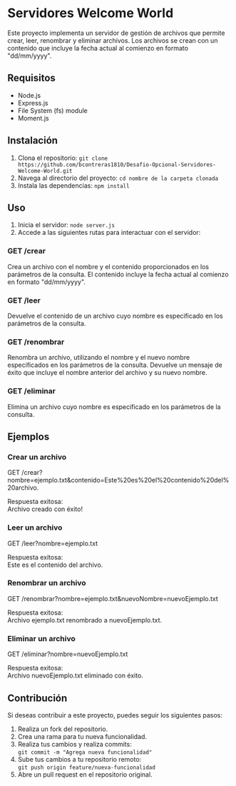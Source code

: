 <h1><strong>Servidores Welcome World</strong></h1>

<p>Este proyecto implementa un servidor de gestión de archivos que permite crear, leer, renombrar y eliminar archivos. Los archivos se crean con un contenido que incluye la fecha actual al comienzo en formato "dd/mm/yyyy".</p>

<h2><strong>Requisitos</strong></h2>
<ul>
<li>Node.js</li>
<li>Express.js</li>
<li>File System (fs) module</li>
<li>Moment.js</li>
</ul>

<h2><strong>Instalación</strong></h2>
<ol>
<li>Clona el repositorio: <code>git clone https://github.com/bcontreras1810/Desafio-Opcional-Servidores-Welcome-World.git</code></li>
<li>Navega al directorio del proyecto: <code>cd nombre de la carpeta clonada</code></li>
<li>Instala las dependencias: <code>npm install</code></li>
</ol>

<h2><strong>Uso</strong></h2>
<ol>
<li>Inicia el servidor: <code>node server.js</code></li>
<li>Accede a las siguientes rutas para interactuar con el servidor:</li>
</ol>

<h3><strong>GET /crear</strong></h3>
<p>Crea un archivo con el nombre y el contenido proporcionados en los parámetros de la consulta. El contenido incluye la fecha actual al comienzo en formato "dd/mm/yyyy".</p>

<h3><strong>GET /leer</strong></h3>
<p>Devuelve el contenido de un archivo cuyo nombre es especificado en los parámetros de la consulta.</p>

<h3><strong>GET /renombrar</strong></h3>
<p>Renombra un archivo, utilizando el nombre y el nuevo nombre especificados en los parámetros de la consulta. Devuelve un mensaje de éxito que incluye el nombre anterior del archivo y su nuevo nombre.</p>

<h3><strong>GET /eliminar</strong></h3>
<p>Elimina un archivo cuyo nombre es especificado en los parámetros de la consulta.</p>

<h2><strong>Ejemplos</strong></h2>

<h3><strong>Crear un archivo</strong></h3>
<p>GET /crear?nombre=ejemplo.txt&contenido=Este%20es%20el%20contenido%20del%20archivo.</p>
<p>Respuesta exitosa:<br>
Archivo creado con éxito!</p>

<h3><strong>Leer un archivo</strong></h3>
<p>GET /leer?nombre=ejemplo.txt</p>
<p>Respuesta exitosa:<br>
Este es el contenido del archivo.</p>

<h3><strong>Renombrar un archivo</strong></h3>
<p>GET /renombrar?nombre=ejemplo.txt&nuevoNombre=nuevoEjemplo.txt</p>
<p>Respuesta exitosa:<br>
Archivo ejemplo.txt renombrado a nuevoEjemplo.txt.</p>

<h3><strong>Eliminar un archivo</strong></h3>
<p>GET /eliminar?nombre=nuevoEjemplo.txt</p>
<p>Respuesta exitosa:<br>
Archivo nuevoEjemplo.txt eliminado con éxito.</p>

<h2><strong>Contribución</strong></h2>
<p>Si deseas contribuir a este proyecto, puedes seguir los siguientes pasos:</p>
<ol>
<li>Realiza un fork del repositorio.</li>
<li>Crea una rama para tu nueva funcionalidad.</li>
<li>Realiza tus cambios y realiza commits:<br>
<code>git commit -m "Agrega nueva funcionalidad"</code></li>
<li>Sube tus cambios a tu repositorio remoto:<br>
<code>git push origin feature/nueva-funcionalidad</code></li>
<li>Abre un pull request en el repositorio original.</li>
</ol>

